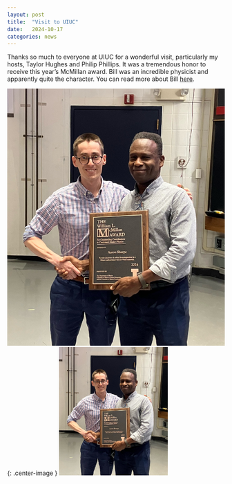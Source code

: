 ```yaml
---
layout: post
title:  "Visit to UIUC"
date:   2024-10-17
categories: news
---
```


Thanks so much to everyone at UIUC for a wonderful visit, particularly my hosts, Taylor Hughes and Philip Phillips. It was a tremendous honor to receive this year’s McMillan award.  Bill was an incredible physicist and apparently quite the character.  You can read more about Bill [here](https://ws.engr.illinois.edu/sitemanager/getfile.asp?id=2951). 


![](/img/mcmillan.jpg){: .center-image }
<img src="/img/mcmillan.jpg" alt="McMillan Award" style="width:50%;">